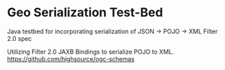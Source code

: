 # Geo Serialization Test-Bed

Java testbed for incorporating serialization of JSON -> POJO -> XML Filter 2.0 spec

Utilizing Filter 2.0 JAXB Bindings to serialize POJO to XML. 
https://github.com/highsource/ogc-schemas
